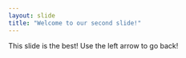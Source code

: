 ```yaml
---
layout: slide
title: "Welcome to our second slide!"
---
```

This slide is the best!
Use the left arrow to go back!